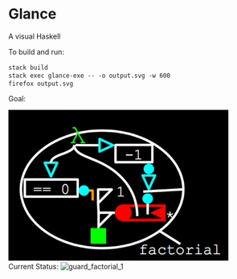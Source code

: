 # Glance
A visual Haskell

To build and run:
```
stack build
stack exec glance-exe -- -o output.svg -w 600
firefox output.svg
```
Goal:

<img src="examples/factorial_goal.png" alt="factorial_goal" height="300"/>

</br>
Current Status:

<img src="https://cdn.rawgit.com/rgleichman/glance/26b88fd14ce643b7d5dd89bc987a311a4f6eee2f/examples/guard_factorial_1.svg" alt="guard_factorial_1" height="350"/>

